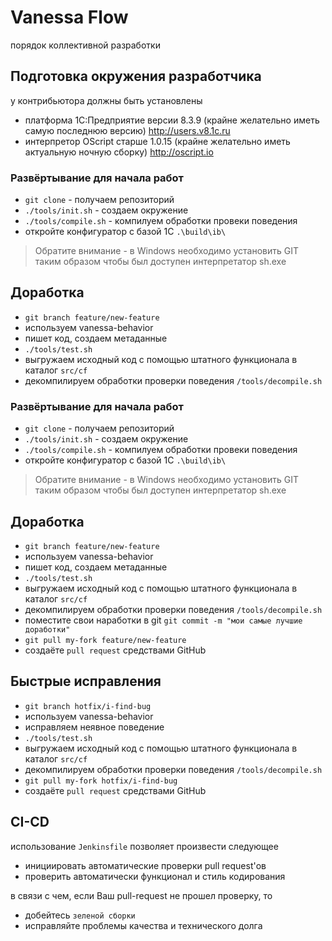 # Vanessa Flow

порядок коллективной разработки

## Подготовка окружения разработчика

у контрибьютора должны быть установлены

* платформа 1С:Предприятие версии 8.3.9 (крайне желательно иметь самую последнюю версию) http://users.v8.1c.ru
* интерпретор OScript старше 1.0.15 (крайне желательно иметь актуальную ночную сборку) http://oscript.io

### Развёртывание для начала работ

* `git clone` - получаем  репозиторий
* `./tools/init.sh` - создаем окружение
* `./tools/compile.sh` - компилуем обработки провеки поведения
* откройте конфигуратор с базой 1С `.\build\ib\`

> Обратите внимание - в Windows необходимо установить GIT таким образом чтобы был доступен интерпретатор sh.exe

## Доработка

* `git branch feature/new-feature`
* используем vanessa-behavior
* пишет код, создаем метаданные
* `./tools/test.sh`
* выгружаем исходный код с помощью штатного функционала в каталог `src/cf` 
* декомпилируем обработки проверки поведения `/tools/decompile.sh`

### Развёртывание для начала работ

* `git clone` - получаем  репозиторий
* `./tools/init.sh` - создаем окружение
* `./tools/compile.sh` - компилуем обработки провеки поведения
* откройте конфигуратор с базой 1С `.\build\ib\`

> Обратите внимание - в Windows необходимо установить GIT таким образом чтобы был доступен интерпретатор sh.exe

## Доработка

* `git branch feature/new-feature`
* используем vanessa-behavior
* пишет код, создаем метаданные
* `./tools/test.sh`
* выгружаем исходный код с помощью штатного функционала в каталог `src/cf` 
* декомпилируем обработки проверки поведения `/tools/decompile.sh`
* поместите свои наработки в git `git commit -m "мои самые лучшие доработки"`
* `git pull my-fork feature/new-feature`
* создаёте `pull request` средствами GitHub

## Быстрые исправления

* `git branch hotfix/i-find-bug`
* используем vanessa-behavior
* исправляем неявное поведение
* `./tools/test.sh`
* выгружаем исходный код с помощью штатного функционала в каталог `src/cf` 
* декомпилируем обработки проверки поведения `/tools/decompile.sh`
* `git pull my-fork hotfix/i-find-bug`
* создаёте `pull request` средствами GitHub

## CI-CD

использование `Jenkinsfile` позволяет произвести следующее

* инициировать автоматические проверки pull request'ов
* проверить автоматически функционал и стиль кодирования

в связи с чем, если Ваш pull-request не прошел проверку, то

* добейтесь `зеленой сборки`
* исправляйте проблемы качества и технического долга
